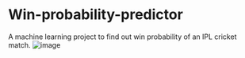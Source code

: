 # Win-probability-predictor
A  machine learning project to find  out  win probability of an IPL cricket match.
![image](https://github.com/kalpesh0904/Win-probability-predictor/assets/139581765/0ab8edeb-cbd9-41f8-8cd5-601403ada7bc)
